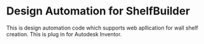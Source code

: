 # Design Automation for ShelfBuilder
This is design automation code which supports web apllication for wall shelf creation.
This is plug in for Autodesk Inventor.
